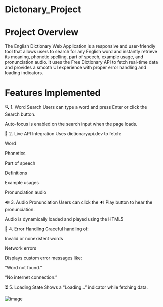 # Dictonary_Project


# Project Overview
The English Dictionary Web Application is a responsive and user-friendly tool that allows users to search for any English word and instantly retrieve its meaning, phonetic spelling, part of speech, example usage, and pronunciation audio. It uses the Free Dictionary API to fetch real-time data and provides a smooth UI experience with proper error handling and loading indicators.

# Features Implemented
🔍 1. Word Search
Users can type a word and press Enter or click the Search button.

Auto-focus is enabled on the search input when the page loads.

🔗 2. Live API Integration
Uses dictionaryapi.dev to fetch:

Word

Phonetics

Part of speech

Definitions

Example usages

Pronunciation audio

🔊 3. Audio Pronunciation
Users can click the 🔊 Play button to hear the pronunciation.

Audio is dynamically loaded and played using the HTML5 <audio> element.

🚫 4. Error Handling
Graceful handling of:

Invalid or nonexistent words

Network errors

Displays custom error messages like:

“Word not found.”

“No internet connection.”

⏳ 5. Loading State
Shows a “Loading…” indicator while fetching data.

![image](https://github.com/user-attachments/assets/4847e514-2cfc-4cf6-bc59-67912f3f5d63)

